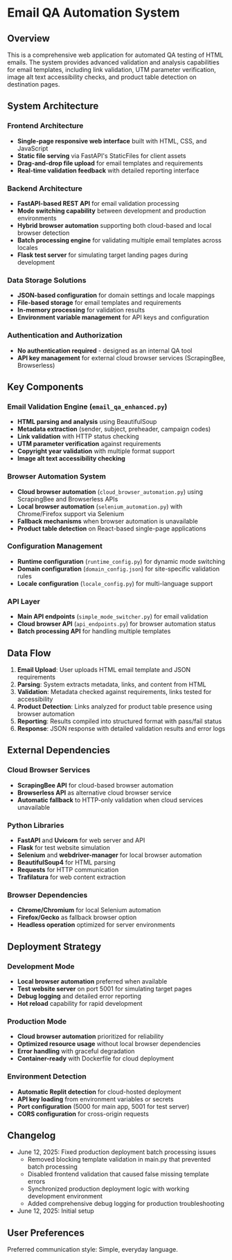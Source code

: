 # Email QA Automation System

## Overview

This is a comprehensive web application for automated QA testing of HTML emails. The system provides advanced validation and analysis capabilities for email templates, including link validation, UTM parameter verification, image alt text accessibility checks, and product table detection on destination pages.

## System Architecture

### Frontend Architecture
- **Single-page responsive web interface** built with HTML, CSS, and JavaScript
- **Static file serving** via FastAPI's StaticFiles for client assets
- **Drag-and-drop file upload** for email templates and requirements
- **Real-time validation feedback** with detailed reporting interface

### Backend Architecture
- **FastAPI-based REST API** for email validation processing
- **Mode switching capability** between development and production environments
- **Hybrid browser automation** supporting both cloud-based and local browser detection
- **Batch processing engine** for validating multiple email templates across locales
- **Flask test server** for simulating target landing pages during development

### Data Storage Solutions
- **JSON-based configuration** for domain settings and locale mappings
- **File-based storage** for email templates and requirements
- **In-memory processing** for validation results
- **Environment variable management** for API keys and configuration

### Authentication and Authorization
- **No authentication required** - designed as an internal QA tool
- **API key management** for external cloud browser services (ScrapingBee, Browserless)

## Key Components

### Email Validation Engine (`email_qa_enhanced.py`)
- **HTML parsing and analysis** using BeautifulSoup
- **Metadata extraction** (sender, subject, preheader, campaign codes)
- **Link validation** with HTTP status checking
- **UTM parameter verification** against requirements
- **Copyright year validation** with multiple format support
- **Image alt text accessibility checking**

### Browser Automation System
- **Cloud browser automation** (`cloud_browser_automation.py`) using ScrapingBee and Browserless APIs
- **Local browser automation** (`selenium_automation.py`) with Chrome/Firefox support via Selenium
- **Fallback mechanisms** when browser automation is unavailable
- **Product table detection** on React-based single-page applications

### Configuration Management
- **Runtime configuration** (`runtime_config.py`) for dynamic mode switching
- **Domain configuration** (`domain_config.json`) for site-specific validation rules
- **Locale configuration** (`locale_config.py`) for multi-language support

### API Layer
- **Main API endpoints** (`simple_mode_switcher.py`) for email validation
- **Cloud browser API** (`api_endpoints.py`) for browser automation status
- **Batch processing API** for handling multiple templates

## Data Flow

1. **Email Upload**: User uploads HTML email template and JSON requirements
2. **Parsing**: System extracts metadata, links, and content from HTML
3. **Validation**: Metadata checked against requirements, links tested for accessibility
4. **Product Detection**: Links analyzed for product table presence using browser automation
5. **Reporting**: Results compiled into structured format with pass/fail status
6. **Response**: JSON response with detailed validation results and error logs

## External Dependencies

### Cloud Browser Services
- **ScrapingBee API** for cloud-based browser automation
- **Browserless API** as alternative cloud browser service
- **Automatic fallback** to HTTP-only validation when cloud services unavailable

### Python Libraries
- **FastAPI** and **Uvicorn** for web server and API
- **Flask** for test website simulation
- **Selenium** and **webdriver-manager** for local browser automation
- **BeautifulSoup4** for HTML parsing
- **Requests** for HTTP communication
- **Trafilatura** for web content extraction

### Browser Dependencies
- **Chrome/Chromium** for local Selenium automation
- **Firefox/Gecko** as fallback browser option
- **Headless operation** optimized for server environments

## Deployment Strategy

### Development Mode
- **Local browser automation** preferred when available
- **Test website server** on port 5001 for simulating target pages
- **Debug logging** and detailed error reporting
- **Hot reload** capability for rapid development

### Production Mode
- **Cloud browser automation** prioritized for reliability
- **Optimized resource usage** without local browser dependencies
- **Error handling** with graceful degradation
- **Container-ready** with Dockerfile for cloud deployment

### Environment Detection
- **Automatic Replit detection** for cloud-hosted deployment
- **API key loading** from environment variables or secrets
- **Port configuration** (5000 for main app, 5001 for test server)
- **CORS configuration** for cross-origin requests

## Changelog
- June 12, 2025: Fixed production deployment batch processing issues
  - Removed blocking template validation in main.py that prevented batch processing
  - Disabled frontend validation that caused false missing template errors
  - Synchronized production deployment logic with working development environment
  - Added comprehensive debug logging for production troubleshooting
- June 12, 2025: Initial setup

## User Preferences

Preferred communication style: Simple, everyday language.